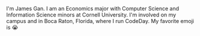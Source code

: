 I'm James Gan. I am an Economics major with Computer Science and Information Science minors at Cornell University. I'm involved on my campus and in Boca Raton, Florida, where I run CodeDay. My favorite emoji is 😭
